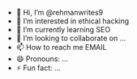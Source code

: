 - 👋 Hi, I’m @rehmanwrites9
- 👀 I’m interested in ethical hacking
- 🌱 I’m currently learning SEO
- 💞️ I’m looking to collaborate on ...
- 📫 How to reach me EMAIL
- 😄 Pronouns: ...
- ⚡ Fun fact: ...

<!---
rehmanwrites9/rehmanwrites9 is a ✨ special ✨ repository because its `README.md` (this file) appears on your GitHub profile.
You can click the Preview link to take a look at your changes.
--->
